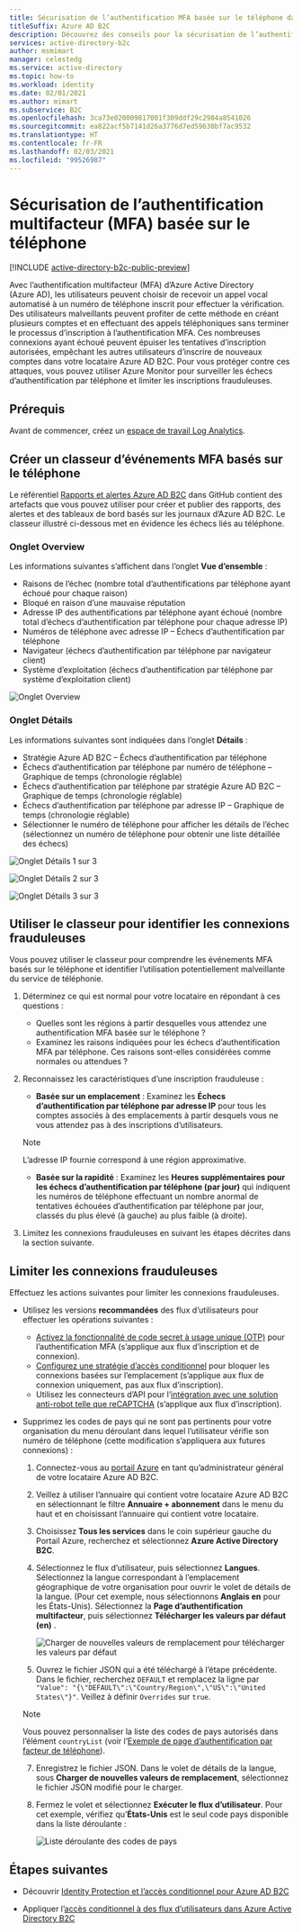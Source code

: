 ```yaml
---
title: Sécurisation de l’authentification MFA basée sur le téléphone dans Azure AD B2C
titleSuffix: Azure AD B2C
description: Découvrez des conseils pour la sécurisation de l’authentification multifacteur (MFA) basée sur le téléphone dans votre locataire Azure AD B2C à l’aide des rapports et des alertes Log Analytics d’Azure Monitor. Utilisez notre classeur pour identifier les authentifications par téléphone frauduleuses et limiter les inscriptions frauduleuses. =
services: active-directory-b2c
author: msmimart
manager: celestedg
ms.service: active-directory
ms.topic: how-to
ms.workload: identity
ms.date: 02/01/2021
ms.author: mimart
ms.subservice: B2C
ms.openlocfilehash: 3ca73e020009817001f309ddf29c2984a8541026
ms.sourcegitcommit: ea822acf5b7141d26a3776d7ed59630bf7ac9532
ms.translationtype: HT
ms.contentlocale: fr-FR
ms.lasthandoff: 02/03/2021
ms.locfileid: "99526987"
---
```

# <a name="securing-phone-based-multi-factor-authentication-mfa"></a>Sécurisation de l’authentification multifacteur (MFA) basée sur le téléphone

[!INCLUDE [active-directory-b2c-public-preview](../../includes/active-directory-b2c-public-preview.md)]

Avec l’authentification multifacteur (MFA) d’Azure Active Directory (Azure AD), les utilisateurs peuvent choisir de recevoir un appel vocal automatisé à un numéro de téléphone inscrit pour effectuer la vérification. Des utilisateurs malveillants peuvent profiter de cette méthode en créant plusieurs comptes et en effectuant des appels téléphoniques sans terminer le processus d’inscription à l’authentification MFA. Ces nombreuses connexions ayant échoué peuvent épuiser les tentatives d’inscription autorisées, empêchant les autres utilisateurs d’inscrire de nouveaux comptes dans votre locataire Azure AD B2C. Pour vous protéger contre ces attaques, vous pouvez utiliser Azure Monitor pour surveiller les échecs d’authentification par téléphone et limiter les inscriptions frauduleuses.

## <a name="prerequisites"></a>Prérequis

Avant de commencer, créez un [espace de travail Log Analytics](azure-monitor.md).

## <a name="create-a-phone-based-mfa-events-workbook"></a>Créer un classeur d’événements MFA basés sur le téléphone

Le référentiel [Rapports et alertes Azure AD B2C](https://github.com/azure-ad-b2c/siem#phone-authentication-failures) dans GitHub contient des artefacts que vous pouvez utiliser pour créer et publier des rapports, des alertes et des tableaux de bord basés sur les journaux d’Azure AD B2C. Le classeur illustré ci-dessous met en évidence les échecs liés au téléphone.

### <a name="overview-tab"></a>Onglet Overview

Les informations suivantes s’affichent dans l’onglet **Vue d’ensemble** :

- Raisons de l’échec (nombre total d’authentifications par téléphone ayant échoué pour chaque raison)
- Bloqué en raison d’une mauvaise réputation
- Adresse IP des authentifications par téléphone ayant échoué (nombre total d’échecs d’authentification par téléphone pour chaque adresse IP)
- Numéros de téléphone avec adresse IP – Échecs d’authentification par téléphone
- Navigateur (échecs d’authentification par téléphone par navigateur client)
- Système d’exploitation (échecs d’authentification par téléphone par système d’exploitation client)

![Onglet Overview](media/phone-based-mfa/overview-tab.png)

### <a name="details-tab"></a>Onglet Détails

Les informations suivantes sont indiquées dans l’onglet **Détails** :

- Stratégie Azure AD B2C – Échecs d’authentification par téléphone
- Échecs d’authentification par téléphone par numéro de téléphone – Graphique de temps (chronologie réglable)
- Échecs d’authentification par téléphone par stratégie Azure AD B2C – Graphique de temps (chronologie réglable)
- Échecs d’authentification par téléphone par adresse IP – Graphique de temps (chronologie réglable)
- Sélectionner le numéro de téléphone pour afficher les détails de l’échec (sélectionnez un numéro de téléphone pour obtenir une liste détaillée des échecs)

![Onglet Détails 1 sur 3](media/phone-based-mfa/details-tab-1.png)

![Onglet Détails 2 sur 3](media/phone-based-mfa/details-tab-2.png)

![Onglet Détails 3 sur 3](media/phone-based-mfa/details-tab-3.png)

## <a name="use-the-workbook-to-identify-fraudulent-sign-ups"></a>Utiliser le classeur pour identifier les connexions frauduleuses

Vous pouvez utiliser le classeur pour comprendre les événements MFA basés sur le téléphone et identifier l’utilisation potentiellement malveillante du service de téléphonie.

1. Déterminez ce qui est normal pour votre locataire en répondant à ces questions :

   - Quelles sont les régions à partir desquelles vous attendez une authentification MFA basée sur le téléphone ?
   - Examinez les raisons indiquées pour les échecs d’authentification MFA par téléphone. Ces raisons sont-elles considérées comme normales ou attendues ?

2. Reconnaissez les caractéristiques d’une inscription frauduleuse :

   - **Basée sur un emplacement** : Examinez les **Échecs d’authentification par téléphone par adresse IP** pour tous les comptes associés à des emplacements à partir desquels vous ne vous attendez pas à des inscriptions d’utilisateurs.

   > [!NOTE]
   > L’adresse IP fournie correspond à une région approximative.

   - **Basée sur la rapidité** : Examinez les **Heures supplémentaires pour les échecs d’authentification par téléphone (par jour)** qui indiquent les numéros de téléphone effectuant un nombre anormal de tentatives échouées d’authentification par téléphone par jour, classés du plus élevé (à gauche) au plus faible (à droite).

3. Limitez les connexions frauduleuses en suivant les étapes décrites dans la section suivante.
 

## <a name="mitigate-fraudulent-sign-ups"></a>Limiter les connexions frauduleuses

Effectuez les actions suivantes pour limiter les connexions frauduleuses.

- Utilisez les versions **recommandées** des flux d’utilisateurs pour effectuer les opérations suivantes :
     
   - [Activez la fonctionnalité de code secret à usage unique (OTP)](phone-authentication-user-flows.md) pour l’authentification MFA (s’applique aux flux d’inscription et de connexion).
   - [Configurez une stratégie d’accès conditionnel](conditional-access-identity-protection-setup.md) pour bloquer les connexions basées sur l’emplacement (s’applique aux flux de connexion uniquement, pas aux flux d’inscription).
   - Utilisez les connecteurs d’API pour l’[intégration avec une solution anti-robot telle que reCAPTCHA](https://github.com/Azure-Samples/active-directory-b2c-node-sign-up-user-flow-captcha) (s’applique aux flux d’inscription).

- Supprimez les codes de pays qui ne sont pas pertinents pour votre organisation du menu déroulant dans lequel l’utilisateur vérifie son numéro de téléphone (cette modification s’appliquera aux futures connexions) :
    
   1. Connectez-vous au [portail Azure](https://portal.azure.com) en tant qu’administrateur général de votre locataire Azure AD B2C.

   2. Veillez à utiliser l’annuaire qui contient votre locataire Azure AD B2C en sélectionnant le filtre **Annuaire + abonnement** dans le menu du haut et en choisissant l’annuaire qui contient votre locataire.

   3. Choisissez **Tous les services** dans le coin supérieur gauche du Portail Azure, recherchez et sélectionnez **Azure Active Directory B2C**.

   4. Sélectionnez le flux d’utilisateur, puis sélectionnez **Langues**. Sélectionnez la langue correspondant à l’emplacement géographique de votre organisation pour ouvrir le volet de détails de la langue. (Pour cet exemple, nous sélectionnons **Anglais en** pour les États-Unis). Sélectionnez la **Page d’authentification multifacteur**, puis sélectionnez **Télécharger les valeurs par défaut (en)** .
 
      ![Charger de nouvelles valeurs de remplacement pour télécharger les valeurs par défaut](media/phone-based-mfa/download-defaults.png)

   5. Ouvrez le fichier JSON qui a été téléchargé à l’étape précédente. Dans le fichier, recherchez `DEFAULT` et remplacez la ligne par `"Value": "{\"DEFAULT\":\"Country/Region\",\"US\":\"United States\"}"`. Veillez à définir `Overrides` sur `true`.

   > [!NOTE]
   > Vous pouvez personnaliser la liste des codes de pays autorisés dans l’élément `countryList` (voir l’[Exemple de page d’authentification par facteur de téléphone](localization-string-ids.md#phone-factor-authentication-page-example)).

   7. Enregistrez le fichier JSON. Dans le volet de détails de la langue, sous **Charger de nouvelles valeurs de remplacement**, sélectionnez le fichier JSON modifié pour le charger.

   8. Fermez le volet et sélectionnez **Exécuter le flux d’utilisateur**. Pour cet exemple, vérifiez qu’**États-Unis** est le seul code pays disponible dans la liste déroulante :
 
      ![Liste déroulante des codes de pays](media/phone-based-mfa/country-code-drop-down.png)

## <a name="next-steps"></a>Étapes suivantes

- Découvrir [Identity Protection et l’accès conditionnel pour Azure AD B2C](conditional-access-identity-protection-overview.md) 

- Appliquer l’[accès conditionnel à des flux d’utilisateurs dans Azure Active Directory B2C](conditional-access-user-flow.md)